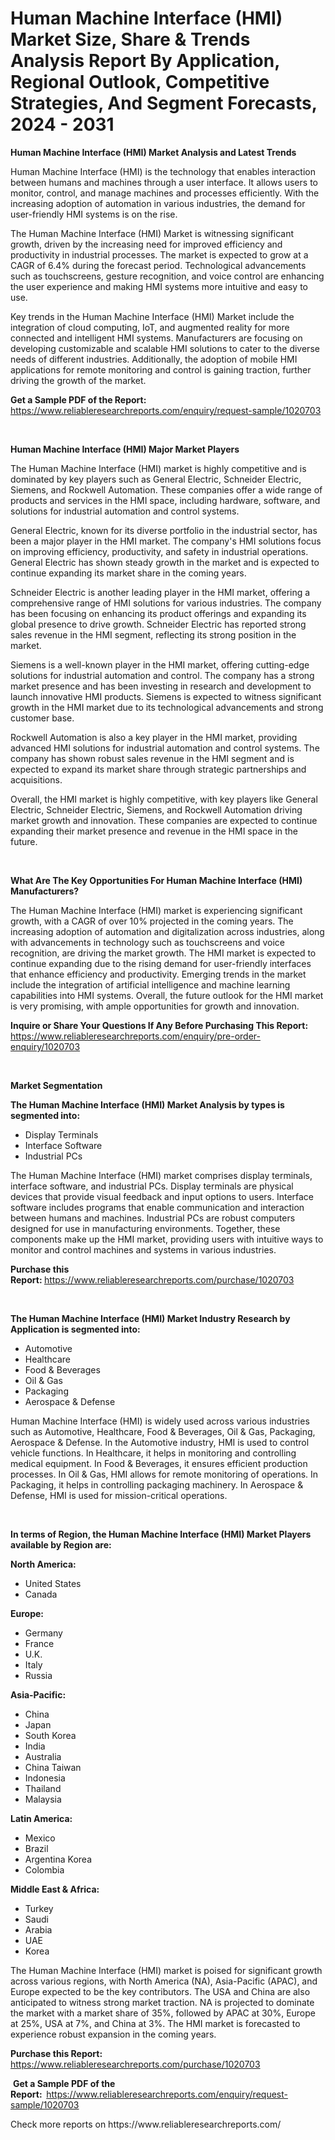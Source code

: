 <p><h1>Human Machine Interface (HMI) Market Size, Share & Trends Analysis Report By Application, Regional Outlook, Competitive Strategies, And Segment Forecasts, 2024 - 2031</h1></p><p><strong>Human Machine Interface (HMI) Market Analysis and Latest Trends</strong></p>
<p><p>Human Machine Interface (HMI) is the technology that enables interaction between humans and machines through a user interface. It allows users to monitor, control, and manage machines and processes efficiently. With the increasing adoption of automation in various industries, the demand for user-friendly HMI systems is on the rise.</p><p>The Human Machine Interface (HMI) Market is witnessing significant growth, driven by the increasing need for improved efficiency and productivity in industrial processes. The market is expected to grow at a CAGR of 6.4% during the forecast period. Technological advancements such as touchscreens, gesture recognition, and voice control are enhancing the user experience and making HMI systems more intuitive and easy to use.</p><p>Key trends in the Human Machine Interface (HMI) Market include the integration of cloud computing, IoT, and augmented reality for more connected and intelligent HMI systems. Manufacturers are focusing on developing customizable and scalable HMI solutions to cater to the diverse needs of different industries. Additionally, the adoption of mobile HMI applications for remote monitoring and control is gaining traction, further driving the growth of the market.</p></p>
<p><strong>Get a Sample PDF of the Report:&nbsp;</strong> <a href="https://www.reliableresearchreports.com/enquiry/request-sample/1020703">https://www.reliableresearchreports.com/enquiry/request-sample/1020703</a></p>
<p>&nbsp;</p>
<p><strong>Human Machine Interface (HMI) Major Market Players</strong></p>
<p><p>The Human Machine Interface (HMI) market is highly competitive and is dominated by key players such as General Electric, Schneider Electric, Siemens, and Rockwell Automation. These companies offer a wide range of products and services in the HMI space, including hardware, software, and solutions for industrial automation and control systems.</p><p>General Electric, known for its diverse portfolio in the industrial sector, has been a major player in the HMI market. The company's HMI solutions focus on improving efficiency, productivity, and safety in industrial operations. General Electric has shown steady growth in the market and is expected to continue expanding its market share in the coming years.</p><p>Schneider Electric is another leading player in the HMI market, offering a comprehensive range of HMI solutions for various industries. The company has been focusing on enhancing its product offerings and expanding its global presence to drive growth. Schneider Electric has reported strong sales revenue in the HMI segment, reflecting its strong position in the market.</p><p>Siemens is a well-known player in the HMI market, offering cutting-edge solutions for industrial automation and control. The company has a strong market presence and has been investing in research and development to launch innovative HMI products. Siemens is expected to witness significant growth in the HMI market due to its technological advancements and strong customer base.</p><p>Rockwell Automation is also a key player in the HMI market, providing advanced HMI solutions for industrial automation and control systems. The company has shown robust sales revenue in the HMI segment and is expected to expand its market share through strategic partnerships and acquisitions.</p><p>Overall, the HMI market is highly competitive, with key players like General Electric, Schneider Electric, Siemens, and Rockwell Automation driving market growth and innovation. These companies are expected to continue expanding their market presence and revenue in the HMI space in the future.</p></p>
<p>&nbsp;</p>
<p><strong>What Are The Key Opportunities For Human Machine Interface (HMI) Manufacturers?</strong></p>
<p><p>The Human Machine Interface (HMI) market is experiencing significant growth, with a CAGR of over 10% projected in the coming years. The increasing adoption of automation and digitalization across industries, along with advancements in technology such as touchscreens and voice recognition, are driving the market growth. The HMI market is expected to continue expanding due to the rising demand for user-friendly interfaces that enhance efficiency and productivity. Emerging trends in the market include the integration of artificial intelligence and machine learning capabilities into HMI systems. Overall, the future outlook for the HMI market is very promising, with ample opportunities for growth and innovation.</p></p>
<p><strong>Inquire or Share Your Questions If Any Before Purchasing This Report:</strong> <a href="https://www.reliableresearchreports.com/enquiry/pre-order-enquiry/1020703">https://www.reliableresearchreports.com/enquiry/pre-order-enquiry/1020703</a></p>
<p>&nbsp;</p>
<p><strong>Market Segmentation</strong></p>
<p><strong>The Human Machine Interface (HMI) Market Analysis by types is segmented into:</strong></p>
<p><ul><li>Display Terminals</li><li>Interface Software</li><li>Industrial PCs</li></ul></p>
<p><p>The Human Machine Interface (HMI) market comprises display terminals, interface software, and industrial PCs. Display terminals are physical devices that provide visual feedback and input options to users. Interface software includes programs that enable communication and interaction between humans and machines. Industrial PCs are robust computers designed for use in manufacturing environments. Together, these components make up the HMI market, providing users with intuitive ways to monitor and control machines and systems in various industries.</p></p>
<p><strong>Purchase this Report:&nbsp;</strong><a href="https://www.reliableresearchreports.com/purchase/1020703">https://www.reliableresearchreports.com/purchase/1020703</a></p>
<p>&nbsp;</p>
<p><strong>The Human Machine Interface (HMI) Market Industry Research by Application is segmented into:</strong></p>
<p><ul><li>Automotive</li><li>Healthcare</li><li>Food & Beverages</li><li>Oil & Gas</li><li>Packaging</li><li>Aerospace & Defense</li></ul></p>
<p><p>Human Machine Interface (HMI) is widely used across various industries such as Automotive, Healthcare, Food & Beverages, Oil & Gas, Packaging, Aerospace & Defense. In the Automotive industry, HMI is used to control vehicle functions. In Healthcare, it helps in monitoring and controlling medical equipment. In Food & Beverages, it ensures efficient production processes. In Oil & Gas, HMI allows for remote monitoring of operations. In Packaging, it helps in controlling packaging machinery. In Aerospace & Defense, HMI is used for mission-critical operations.</p></p>
<p>&nbsp;</p>
<p><strong>In terms of Region, the Human Machine Interface (HMI) Market Players available by Region are:</strong></p>
<p>
    <p> <strong> North America: </strong>
        <ul>
            <li>United States</li>
            <li>Canada</li>
        </ul>
        </p> 
    <p> <strong> Europe: </strong>
        <ul>
            <li>Germany</li>
            <li>France</li>
            <li>U.K.</li>
            <li>Italy</li>
            <li>Russia</li>
        </ul>
        </p> 
    <p> <strong> Asia-Pacific: </strong>
        <ul>
            <li>China</li>
            <li>Japan</li>
            <li>South Korea</li>
            <li>India</li>
            <li>Australia</li>
            <li>China Taiwan</li>
            <li>Indonesia</li>
            <li>Thailand</li>
            <li>Malaysia</li>
        </ul>
        </p> 
    <p> <strong> Latin America: </strong>
        <ul>
            <li>Mexico</li>
            <li>Brazil</li>
            <li>Argentina Korea</li>
            <li>Colombia</li>
        </ul>
        </p> 
    <p> <strong> Middle East & Africa: </strong>
        <ul>
            <li>Turkey</li>
            <li>Saudi</li>
            <li>Arabia</li>
            <li>UAE</li>
            <li>Korea</li>
        </ul>
    </p>
    </p>
<p><p>The Human Machine Interface (HMI) market is poised for significant growth across various regions, with North America (NA), Asia-Pacific (APAC), and Europe expected to be the key contributors. The USA and China are also anticipated to witness strong market traction. NA is projected to dominate the market with a market share of 35%, followed by APAC at 30%, Europe at 25%, USA at 7%, and China at 3%. The HMI market is forecasted to experience robust expansion in the coming years.</p></p>
<p><strong>Purchase this Report: </strong><a href="https://www.reliableresearchreports.com/purchase/1020703">https://www.reliableresearchreports.com/purchase/1020703</a></p>
<p>&nbsp;<strong>Get a Sample PDF of the Report:&nbsp;&nbsp;</strong><a href="https://www.reliableresearchreports.com/enquiry/request-sample/1020703">https://www.reliableresearchreports.com/enquiry/request-sample/1020703</a></p>
<p><strong></strong></p>
<p>Check more reports on https://www.reliableresearchreports.com/</p>